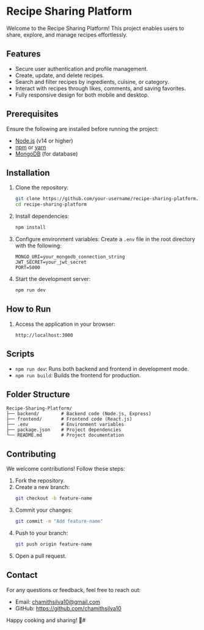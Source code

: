 # Recipe Sharing Platform

Welcome to the Recipe Sharing Platform! This project enables users to share, explore, and manage recipes effortlessly.

## Features

- Secure user authentication and profile management.
- Create, update, and delete recipes.
- Search and filter recipes by ingredients, cuisine, or category.
- Interact with recipes through likes, comments, and saving favorites.
- Fully responsive design for both mobile and desktop.

## Prerequisites

Ensure the following are installed before running the project:

- [Node.js](https://nodejs.org/) (v14 or higher)
- [npm](https://www.npmjs.com/) or [yarn](https://yarnpkg.com/)
- [MongoDB](https://www.mongodb.com/) (for database)

## Installation

1. Clone the repository:
    ```bash
    git clone https://github.com/your-username/recipe-sharing-platform.git
    cd recipe-sharing-platform
    ```

2. Install dependencies:
    ```bash
    npm install
    ```

3. Configure environment variables:
    Create a `.env` file in the root directory with the following:
    ```env
    MONGO_URI=your_mongodb_connection_string
    JWT_SECRET=your_jwt_secret
    PORT=5000
    ```

4. Start the development server:
    ```bash
    npm run dev
    ```

## How to Run

1. Access the application in your browser:
    ```
    http://localhost:3000
    ```

## Scripts

- `npm run dev`: Runs both backend and frontend in development mode.
- `npm run build`: Builds the frontend for production.

## Folder Structure

```
Recipe-Sharing-Platform/
├── backend/        # Backend code (Node.js, Express)
├── frontend/       # Frontend code (React.js)
├── .env            # Environment variables
├── package.json    # Project dependencies
└── README.md       # Project documentation
```

## Contributing

We welcome contributions! Follow these steps:

1. Fork the repository.
2. Create a new branch:
    ```bash
    git checkout -b feature-name
    ```
3. Commit your changes:
    ```bash
    git commit -m "Add feature-name"
    ```
4. Push to your branch:
    ```bash
    git push origin feature-name
    ```
5. Open a pull request.



## Contact

For any questions or feedback, feel free to reach out:

- Email: chamithsilva10@gmail.com
- GitHub: https://github.com/chamithsilva10

Happy cooking and sharing! 🍳#
